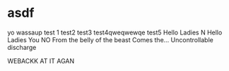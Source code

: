# asdf
yo wassaup
test 1
test2
test3
test4qweqwewqe
test5
Hello Ladies
N
Hello Ladies
You
NO
From the belly of the beast
Comes the...
Uncontrollable discharge


WEBACKK AT IT AGAN

